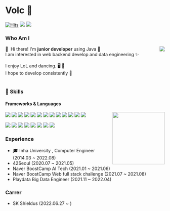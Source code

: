 # Volc 🧐
[![Hits](https://hits.seeyoufarm.com/api/count/incr/badge.svg?url=https%3A%2F%2Fgithub.com%2Fdldydrhkd&count_bg=%23E59915&title_bg=%23846546&icon=&icon_color=%23E7E7E7&title=VISITS&edge_flat=false)](https://hits.seeyoufarm.com)
<a href="mailto:sksda4614@gmail.com" target="_blank"><img src="https://img.shields.io/badge/sksda4614@gmail.com-EA4335?style=flat-square&logo=Gmail&logoColor=white"/></a>
<a href="mailto:sksda4614@naver.com" target="_blank"><img src="https://img.shields.io/badge/sksda4614@naver.com-03C75A?style=flat-square&logo=Naver&logoColor=white"/></a>


### Who Am I

<img align='right' src="http://mazassumnida.wtf/api/v2/generate_badge?boj=dldydrhkd">

<p>
  👋&nbsp; Hi there! I'm <b>junior developer</b> using Java 🚀<br/>
  I am interested in web backend develop and data engineering ✨<br/><br/>
  I enjoy LoL and dancing. 🖥 ️🕺<br/>
  I hope to develop consistently 🏃‍<br/><br/>
</p>

### 💪 Skills
#### Frameworks & Languages

<img align='right' src="https://github-readme-stats.vercel.app/api?username=dldydrhkd&theme=cobalt" height="165">

<p>
  <img src="https://img.shields.io/badge/Spring-6DB33F?style=flat-square&logo=Spring&logoColor=white"/>
  <img src="https://img.shields.io/badge/Spring Boot-6DB33F?style=flat-square&logo=Spring%20Boot&logoColor=white"/>
  <img src="https://img.shields.io/badge/Node.js-339933?style=flat-square&logo=Node.js&logoColor=black"/>
  <img src="https://img.shields.io/badge/Flask-E6E6E6?style=flat-square&logo=Flask&logoColor=black"/>
  <img src="https://img.shields.io/badge/MySQL-4479A1?style=flat-square&logo=MySQL&logoColor=white"/>
  <img src="https://img.shields.io/badge/MongoDB-47A248?style=flat-square&logo=MongoDB&logoColor=white"/>
  <img src="https://img.shields.io/badge/AWS-232F3E?style=flat-square&logo=AmazonAWS&logoColor=white"/>
  <img src="https://img.shields.io/badge/Apache Hadoop-66CCFF?style=flat-square&logo=Apache%20Hadoop&logoColor=black"/>
  <img src="https://img.shields.io/badge/Apache Hive-FDEE21?style=flat-square&logo=Apache%20Hive&logoColor=black"/>
  <img src="https://img.shields.io/badge/Apache Kafka-231F20?style=flat-square&logo=Apache%20Kafka&logoColor=black"/>
  <img src="https://img.shields.io/badge/Apache Fluentd-0E83C8?style=flat-square&logo=Fluentd&logoColor=black"/>
  <img src="https://img.shields.io/badge/Airflow-017CEE?style=flat-square&logo=ApacheAirflow&logoColor=white"/>
  <img src="https://img.shields.io/badge/Apache Spark-E25A1C?style=flat-square&logo=Apache%20Spark&logoColor=white"/>
</p>
<p>
  <img src="https://img.shields.io/badge/C-A8B9CC?style=flat-square&logo=C&logoColor=black"/>
  <img src="https://img.shields.io/badge/C++-00599C?style=flat-square&logo=C++&logoColor=white"/>
  <img src="https://img.shields.io/badge/Java-007396?style=flat-square&logo=Java&logoColor=white"/>
  <img src="https://img.shields.io/badge/Html-E34F26?style=flat-square&logo=Html5&logoColor=white"/>
  <img src="https://img.shields.io/badge/CSS-1572B6?style=flat-square&logo=CSS3&logoColor=white"/>
  <img src="https://img.shields.io/badge/JavaScript-F7DF1E?style=flat-square&logo=JavaScript&logoColor=black"/>
  <img src="https://img.shields.io/badge/Python-3776AB?style=flat-square&logo=Python&logoColor=black"/>
  <img src="https://img.shields.io/badge/Scala-DC322F?style=flat-square&logo=Scala&logoColor=black"/>
</p>

<!-- #### Tools
<p>
</p> -->

### Experience
- 🎓 Inha University , Computer Engineer (2014.03 ~ 2022.08)
- 42Seoul (2020.07 ~ 2021.05)
- Naver BoostCamp AI Tech (2021.01 ~ 2021.06)
- Naver BoostCamp Web full stack challenge (2021.07 ~ 2021.08)
- Playdata Big Data Engineer (2021.11 ~ 2022.04)

### Carrer
- SK Shieldus (2022.06.27 ~ )
